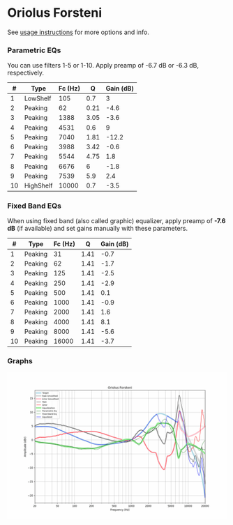 # Oriolus Forsteni
See [usage instructions](https://github.com/jaakkopasanen/AutoEq#usage) for more options and info.

### Parametric EQs
You can use filters 1-5 or 1-10. Apply preamp of -6.7 dB or -6.3 dB, respectively.

|   # | Type      |   Fc (Hz) |    Q |   Gain (dB) |
|-----|-----------|-----------|------|-------------|
|   1 | LowShelf  |       105 | 0.7  |         3   |
|   2 | Peaking   |        62 | 0.21 |        -4.6 |
|   3 | Peaking   |      1388 | 3.05 |        -3.6 |
|   4 | Peaking   |      4531 | 0.6  |         9   |
|   5 | Peaking   |      7040 | 1.81 |       -12.2 |
|   6 | Peaking   |      3988 | 3.42 |        -0.6 |
|   7 | Peaking   |      5544 | 4.75 |         1.8 |
|   8 | Peaking   |      6676 | 6    |        -1.8 |
|   9 | Peaking   |      7539 | 5.9  |         2.4 |
|  10 | HighShelf |     10000 | 0.7  |        -3.5 |

### Fixed Band EQs
When using fixed band (also called graphic) equalizer, apply preamp of **-7.6 dB** (if available) and set gains manually with these parameters.

|   # | Type    |   Fc (Hz) |    Q |   Gain (dB) |
|-----|---------|-----------|------|-------------|
|   1 | Peaking |        31 | 1.41 |        -0.7 |
|   2 | Peaking |        62 | 1.41 |        -1.7 |
|   3 | Peaking |       125 | 1.41 |        -2.5 |
|   4 | Peaking |       250 | 1.41 |        -2.9 |
|   5 | Peaking |       500 | 1.41 |         0.1 |
|   6 | Peaking |      1000 | 1.41 |        -0.9 |
|   7 | Peaking |      2000 | 1.41 |         1.6 |
|   8 | Peaking |      4000 | 1.41 |         8.1 |
|   9 | Peaking |      8000 | 1.41 |        -5.6 |
|  10 | Peaking |     16000 | 1.41 |        -3.7 |

### Graphs
![](./Oriolus%20Forsteni.png)
